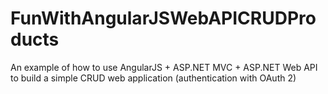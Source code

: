 # FunWithAngularJSWebAPICRUDProducts
An example of how to use AngularJS + ASP.NET MVC + ASP.NET Web API to build a simple CRUD web application (authentication with OAuth 2)
